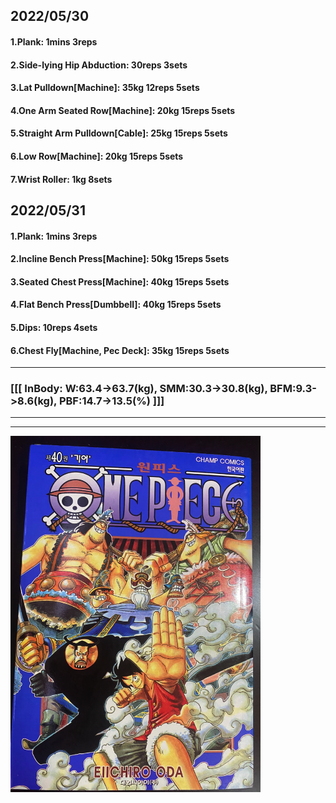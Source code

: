 ## 2022/05/30
#### 1.Plank: 1mins 3reps
#### 2.Side-lying Hip Abduction: 30reps 3sets
#### 3.Lat Pulldown\[Machine\]: 35kg 12reps 5sets
#### 4.One Arm Seated Row\[Machine\]: 20kg 15reps 5sets
#### 5.Straight Arm Pulldown\[Cable\]: 25kg 15reps 5sets
#### 6.Low Row\[Machine\]: 20kg 15reps 5sets
#### 7.Wrist Roller: 1kg 8sets

## 2022/05/31
#### 1.Plank: 1mins 3reps
#### 2.Incline Bench Press\[Machine\]: 50kg 15reps 5sets
#### 3.Seated Chest Press\[Machine\]: 40kg 15reps 5sets
#### 4.Flat Bench Press\[Dumbbell\]: 40kg 15reps 5sets
#### 5.Dips: 10reps 4sets
#### 6.Chest Fly\[Machine, Pec Deck\]: 35kg 15reps 5sets

---
### [[[ InBody: W:63.4->63.7(kg), SMM:30.3->30.8(kg), BFM:9.3->8.6(kg), PBF:14.7->13.5(%) ]]]
---

---

<img src='./_resources/__040.png' width='400px' />
